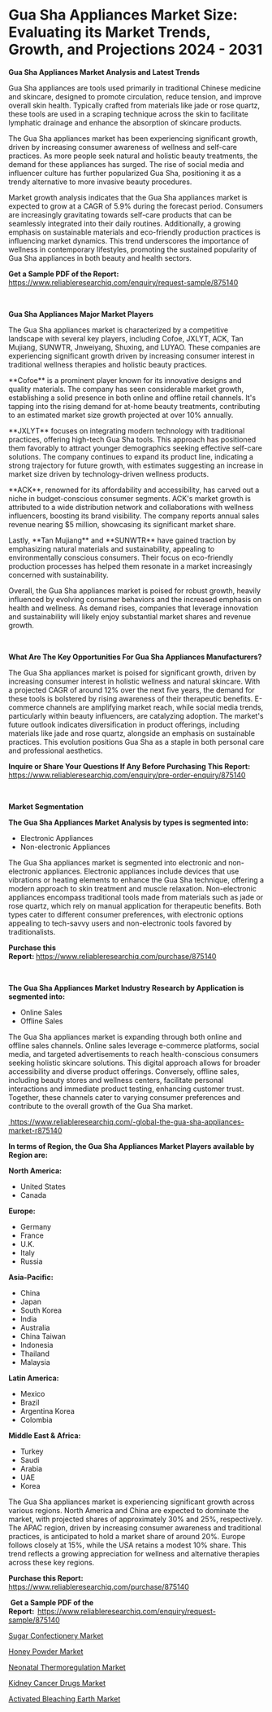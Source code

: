 <p><h1>Gua Sha Appliances Market Size: Evaluating its Market Trends, Growth, and Projections 2024 - 2031</h1></p><p><strong>Gua Sha Appliances Market Analysis and Latest Trends</strong></p>
<p><p>Gua Sha appliances are tools used primarily in traditional Chinese medicine and skincare, designed to promote circulation, reduce tension, and improve overall skin health. Typically crafted from materials like jade or rose quartz, these tools are used in a scraping technique across the skin to facilitate lymphatic drainage and enhance the absorption of skincare products. </p><p>The Gua Sha appliances market has been experiencing significant growth, driven by increasing consumer awareness of wellness and self-care practices. As more people seek natural and holistic beauty treatments, the demand for these appliances has surged. The rise of social media and influencer culture has further popularized Gua Sha, positioning it as a trendy alternative to more invasive beauty procedures.</p><p>Market growth analysis indicates that the Gua Sha appliances market is expected to grow at a CAGR of 5.9% during the forecast period. Consumers are increasingly gravitating towards self-care products that can be seamlessly integrated into their daily routines. Additionally, a growing emphasis on sustainable materials and eco-friendly production practices is influencing market dynamics. This trend underscores the importance of wellness in contemporary lifestyles, promoting the sustained popularity of Gua Sha appliances in both beauty and health sectors.</p></p>
<p><strong>Get a Sample PDF of the Report:&nbsp;</strong> <a href="https://www.reliableresearchiq.com/enquiry/request-sample/875140">https://www.reliableresearchiq.com/enquiry/request-sample/875140</a></p>
<p>&nbsp;</p>
<p><strong>Gua Sha Appliances Major Market Players</strong></p>
<p><p>The Gua Sha appliances market is characterized by a competitive landscape with several key players, including Cofoe, JXLYT, ACK, Tan Mujiang, SUNWTR, Jnweiyang, Shuxing, and LUYAO. These companies are experiencing significant growth driven by increasing consumer interest in traditional wellness therapies and holistic beauty practices.</p><p>**Cofoe** is a prominent player known for its innovative designs and quality materials. The company has seen considerable market growth, establishing a solid presence in both online and offline retail channels. It's tapping into the rising demand for at-home beauty treatments, contributing to an estimated market size growth projected at over 10% annually.</p><p>**JXLYT** focuses on integrating modern technology with traditional practices, offering high-tech Gua Sha tools. This approach has positioned them favorably to attract younger demographics seeking effective self-care solutions. The company continues to expand its product line, indicating a strong trajectory for future growth, with estimates suggesting an increase in market size driven by technology-driven wellness products.</p><p>**ACK**, renowned for its affordability and accessibility, has carved out a niche in budget-conscious consumer segments. ACK's market growth is attributed to a wide distribution network and collaborations with wellness influencers, boosting its brand visibility. The company reports annual sales revenue nearing $5 million, showcasing its significant market share.</p><p>Lastly, **Tan Mujiang** and **SUNWTR** have gained traction by emphasizing natural materials and sustainability, appealing to environmentally conscious consumers. Their focus on eco-friendly production processes has helped them resonate in a market increasingly concerned with sustainability.</p><p>Overall, the Gua Sha appliances market is poised for robust growth, heavily influenced by evolving consumer behaviors and the increased emphasis on health and wellness. As demand rises, companies that leverage innovation and sustainability will likely enjoy substantial market shares and revenue growth.</p></p>
<p>&nbsp;</p>
<p><strong>What Are The Key Opportunities For Gua Sha Appliances Manufacturers?</strong></p>
<p><p>The Gua Sha appliances market is poised for significant growth, driven by increasing consumer interest in holistic wellness and natural skincare. With a projected CAGR of around 12% over the next five years, the demand for these tools is bolstered by rising awareness of their therapeutic benefits. E-commerce channels are amplifying market reach, while social media trends, particularly within beauty influencers, are catalyzing adoption. The market's future outlook indicates diversification in product offerings, including materials like jade and rose quartz, alongside an emphasis on sustainable practices. This evolution positions Gua Sha as a staple in both personal care and professional aesthetics.</p></p>
<p><strong>Inquire or Share Your Questions If Any Before Purchasing This Report:</strong> <a href="https://www.reliableresearchiq.com/enquiry/pre-order-enquiry/875140">https://www.reliableresearchiq.com/enquiry/pre-order-enquiry/875140</a></p>
<p>&nbsp;</p>
<p><strong>Market Segmentation</strong></p>
<p><strong>The Gua Sha Appliances Market Analysis by types is segmented into:</strong></p>
<p><ul><li>Electronic Appliances</li><li>Non-electronic Appliances</li></ul></p>
<p><p>The Gua Sha appliances market is segmented into electronic and non-electronic appliances. Electronic appliances include devices that use vibrations or heating elements to enhance the Gua Sha technique, offering a modern approach to skin treatment and muscle relaxation. Non-electronic appliances encompass traditional tools made from materials such as jade or rose quartz, which rely on manual application for therapeutic benefits. Both types cater to different consumer preferences, with electronic options appealing to tech-savvy users and non-electronic tools favored by traditionalists.</p></p>
<p><strong>Purchase this Report:&nbsp;</strong><a href="https://www.reliableresearchiq.com/purchase/875140">https://www.reliableresearchiq.com/purchase/875140</a></p>
<p>&nbsp;</p>
<p><strong>The Gua Sha Appliances Market Industry Research by Application is segmented into:</strong></p>
<p><ul><li>Online Sales</li><li>Offline Sales</li></ul></p>
<p><p>The Gua Sha appliances market is expanding through both online and offline sales channels. Online sales leverage e-commerce platforms, social media, and targeted advertisements to reach health-conscious consumers seeking holistic skincare solutions. This digital approach allows for broader accessibility and diverse product offerings. Conversely, offline sales, including beauty stores and wellness centers, facilitate personal interactions and immediate product testing, enhancing customer trust. Together, these channels cater to varying consumer preferences and contribute to the overall growth of the Gua Sha market.</p></p>
<p><a href="https://www.reliableresearchiq.com/-global-the-gua-sha-appliances-market-r875140">&nbsp;https://www.reliableresearchiq.com/-global-the-gua-sha-appliances-market-r875140</a></p>
<p><strong>In terms of Region, the Gua Sha Appliances Market Players available by Region are:</strong></p>
<p>
    <p> <strong> North America: </strong>
        <ul>
            <li>United States</li>
            <li>Canada</li>
        </ul>
        </p> 
    <p> <strong> Europe: </strong>
        <ul>
            <li>Germany</li>
            <li>France</li>
            <li>U.K.</li>
            <li>Italy</li>
            <li>Russia</li>
        </ul>
        </p> 
    <p> <strong> Asia-Pacific: </strong>
        <ul>
            <li>China</li>
            <li>Japan</li>
            <li>South Korea</li>
            <li>India</li>
            <li>Australia</li>
            <li>China Taiwan</li>
            <li>Indonesia</li>
            <li>Thailand</li>
            <li>Malaysia</li>
        </ul>
        </p> 
    <p> <strong> Latin America: </strong>
        <ul>
            <li>Mexico</li>
            <li>Brazil</li>
            <li>Argentina Korea</li>
            <li>Colombia</li>
        </ul>
        </p> 
    <p> <strong> Middle East & Africa: </strong>
        <ul>
            <li>Turkey</li>
            <li>Saudi</li>
            <li>Arabia</li>
            <li>UAE</li>
            <li>Korea</li>
        </ul>
    </p>
    </p>
<p><p>The Gua Sha appliances market is experiencing significant growth across various regions. North America and China are expected to dominate the market, with projected shares of approximately 30% and 25%, respectively. The APAC region, driven by increasing consumer awareness and traditional practices, is anticipated to hold a market share of around 20%. Europe follows closely at 15%, while the USA retains a modest 10% share. This trend reflects a growing appreciation for wellness and alternative therapies across these key regions.</p></p>
<p><strong>Purchase this Report: </strong><a href="https://www.reliableresearchiq.com/purchase/875140">https://www.reliableresearchiq.com/purchase/875140</a></p>
<p>&nbsp;<strong>Get a Sample PDF of the Report:&nbsp;&nbsp;</strong><a href="https://www.reliableresearchiq.com/enquiry/request-sample/875140">https://www.reliableresearchiq.com/enquiry/request-sample/875140</a></p>
<p><strong></strong></p>
<p><p><a href="https://www.linkedin.com/pulse/sugar-confectionery-market-forecasts-trends-impact-analysis-1q6ac?trackingId=yobHdzmMQ9ehRR%2F%2BbwjXKw%3D%3D">Sugar Confectionery Market</a></p><p><a href="https://www.linkedin.com/pulse/insights-honey-powder-industry-market-financial-status-myqic?trackingId=Cti41dcnRUmMDAtF3sWnSw%3D%3D">Honey Powder Market</a></p><p><a href="https://www.linkedin.com/pulse/exploring-neonatal-thermoregulation-market-dynamics-global-hdede?trackingId=BEIXlR1rTuyoMW4mYBa5Ug%3D%3D">Neonatal Thermoregulation Market</a></p><p><a href="https://www.linkedin.com/pulse/strategic-roadmap-global-kidney-cancer-drugs-market-insights-bzh9e?trackingId=lBhtIxuWTTuGB%2FyP38GrkA%3D%3D">Kidney Cancer Drugs Market</a></p><p><a href="https://www.linkedin.com/pulse/activated-bleaching-earth-market-research-report-forecast-9aywe?trackingId=WbvAe7BRS5K%2FlarOZJd1yw%3D%3D">Activated Bleaching Earth Market</a></p></p>